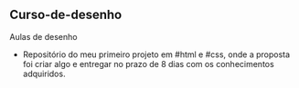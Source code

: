 ## Curso-de-desenho
Aulas de desenho

- Repositório do meu primeiro projeto em #html e #css, onde a proposta foi criar algo e entregar no prazo de 8 dias com os conhecimentos adquiridos. 
